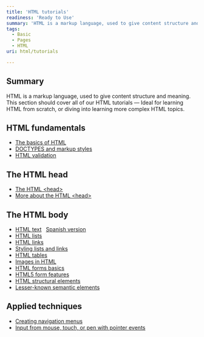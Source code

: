 ```yaml
---
title: 'HTML tutorials'
readiness: 'Ready to Use'
summary: 'HTML is a markup language, used to give content structure and meaning. This section should cover all of our HTML tutorials — Ideal for learning HTML from scratch, or diving into learning more complex HTML topics.'
tags:
  - Basic
  - Pages
  - HTML
uri: html/tutorials

---
```

## Summary

HTML is a markup language, used to give content structure and meaning. This section should cover all of our HTML tutorials — Ideal for learning HTML from scratch, or diving into learning more complex HTML topics.

## HTML fundamentals

-   [The basics of HTML](/guides/the_basics_of_html)
-   [DOCTYPES and markup styles](/guides/doctypes_and_markup_styles)
-   [HTML validation](/guides/html_validation)

## The HTML head

-   [The HTML \<head\>](/guides/the_html_head)
-   [More about the HTML \<head\>](/guides/more_about_the_html_head)

## The HTML body

-   [HTML text](/guides/html_text)   [Spanish version](/guides/html_text_es)
-   [HTML lists](/guides/html_lists)
-   [HTML links](/guides/html_links)
-   [Styling lists and links](/guides/Styling_lists_and_links)
-   [HTML tables](/guides/html_tables)
-   [Images in HTML](/guides/images_in_html)
-   [HTML forms basics](/guides/html_forms_basics)
-   [HTML5 form features](/guides/html5_form_features)
-   [HTML structural elements](/guides/html_structural_elements)
-   [Lesser-known semantic elements](/guides/lesser-known_semantic_elements)

## Applied techniques

-   [Creating navigation menus](/tutorials/creating_basic_navigation_menus)
-   [Input from mouse, touch, or pen with pointer events](/concepts/Pointer_Events)
